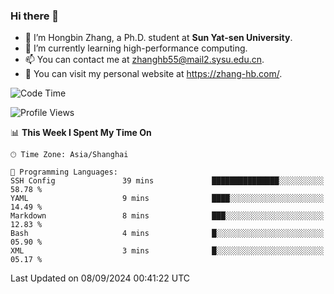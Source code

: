 ### Hi there 👋

- 🔭 I’m Hongbin Zhang, a Ph.D. student at **Sun Yat-sen University**.
- 🌱 I’m currently learning high-performance computing.
- 📫 You can contact me at zhanghb55@mail2.sysu.edu.cn.
- 👀 You can visit my personal website at https://zhang-hb.com/.

<!--START_SECTION:waka-->
![Code Time](http://img.shields.io/badge/Code%20Time-341%20hrs%2044%20mins-blue)

![Profile Views](http://img.shields.io/badge/Profile%20Views-1-blue)

📊 **This Week I Spent My Time On** 

```text
🕑︎ Time Zone: Asia/Shanghai

💬 Programming Languages: 
SSH Config               39 mins             ███████████████░░░░░░░░░░   58.78 % 
YAML                     9 mins              ████░░░░░░░░░░░░░░░░░░░░░   14.49 % 
Markdown                 8 mins              ███░░░░░░░░░░░░░░░░░░░░░░   12.83 % 
Bash                     4 mins              █░░░░░░░░░░░░░░░░░░░░░░░░   05.90 % 
XML                      3 mins              █░░░░░░░░░░░░░░░░░░░░░░░░   05.17 % 
```


 Last Updated on 08/09/2024 00:41:22 UTC
<!--END_SECTION:waka-->
